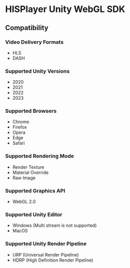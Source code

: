 # HISPlayer Unity WebGL SDK

## Compatibility

### Video Delivery Formats
* HLS
* DASH

### Supported Unity Versions
* 2020
* 2021
* 2022
* 2023

### Supported Browsers
* Chrome
* Firefox
* Opera
* Edge
* Safari

### Supported Rendering Mode
* Render Texture
* Material Override
* Raw Image

### Supported Graphics API
* WebGL 2.0

### Supported Unity Editor
* Windows (Multi stream is not supported)
* MacOS

### Supported Unity Render Pipeline
* URP (Universal Render Pipeline)
* HDRP (High Definition Render Pipeline)
